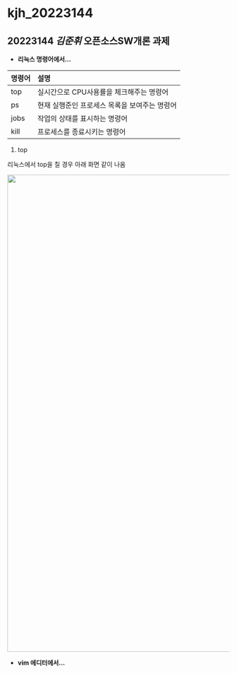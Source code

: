 # kjh_20223144

## 20223144 ***김준휘*** 오픈소스SW개론 과제


+ **리눅스 명령어에서...**

|명령어|설명|
|:---|:---|
|top|실시간으로 CPU사용률을 체크해주는 명령어|
|ps|현재 실행준인 프로세스 목록을 보여주는 명령어|
|jobs|작업의 상태를 표시하는 명령어|
|kill|프로세스를 종료시키는 명령어|

1) top

리눅스에서 top을 칠 경우 아래 화면 같이 나옴

<img src="https://user-images.githubusercontent.com/106733778/171848386-f06cb756-68ba-44f0-b17e-bcce2bf09ac2.png" width="1920" height="1080">


+ **vim 에디터에서...**
